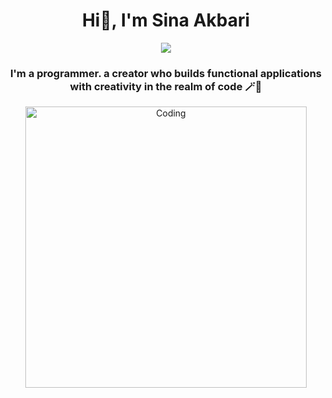 <div align="center">
  <h1> Hi👋, I'm Sina Akbari </h1>
  <p align="center">
    <a href="https://github.com/FarzadDehghani">
      <img src="https://skillicons.dev/icons?i=cs,dotnet,github,git,postman,firebase,html,css,js,docker,azure,postgres,vscode,visualstudio,rider" />
    </a>
  </p>
  <h3>I'm a programmer. a creator who builds functional applications with creativity in the realm of code 🪄🌟</h3>
  <img align="center" alt="Coding" width="450" src="https://cdn.dribbble.com/users/1162077/screenshots/3848914/programmer.gif">
<!--   <p>&nbsp;<img align="center" src="https://github-readme-stats.vercel.app/api?username=SinAkbari&show_icons=true&locale=en&theme=dracula" alt="SinAkbari" /></p> -->
</div>

<!--
## Hi there 👋
**SinAkbari/SinAkbari** is a ✨ _special_ ✨ repository because its `README.md` (this file) appears on your GitHub profile.

Here are some ideas to get you started:

- 🔭 I’m currently working on ...
- 🌱 I’m currently learning ...
- 👯 I’m looking to collaborate on ...
- 🤔 I’m looking for help with ...
- 💬 Ask me about ...
- 📫 How to reach me: ...
- 😄 Pronouns: ...
- ⚡ Fun fact: ...
-->
